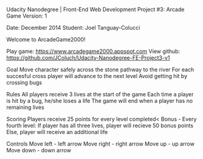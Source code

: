 Udacity Nanodegree |  Front-End Web Development
Project #3: Arcade Game
Version: 1

Date: December 2014
Student: Joel Tanguay-Colucci

Welcome to ArcadeGame2000!

Play game: https://www.arcadegame2000.appspot.com
View github: https://github.com/JColuch/Udacity-Nanodegree-FE-Project3-v1

Goal
  Move character safely across the stone pathway to the river
  For each succesful cross player will advance to the next level
  Avoid getting hit by crossing bugs

Rules
  All players receive 3 lives at the start of the game
  Each time a player is hit by a bug, he/she loses a life
  The game will end when a player has no remaining lives

Scoring
  Players receive 25 points for every level completed<
  Bonus - Every fourth level:
    If player has all three lives, player will recieve 50 bonus points
    Else, player will receive an additional life

Controls
  Move left - left arrow
  Move right - right arrow
  Move up - up arrow
  Move down - down arrow
